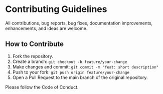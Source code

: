 # Contributing Guidelines

All contributions, bug reports, bug fixes, documentation improvements, enhancements, and ideas are welcome.

## How to Contribute
1. Fork the repository.
2. Create a branch: `git checkout -b feature/your-change`
3. Make changes and commit: `git commit -m "feat: short description"`
4. Push to your fork: `git push origin feature/your-change`
5. Open a Pull Request to the main branch of the original repository.

Please follow the Code of Conduct.
